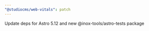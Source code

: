 ```yaml
---
"@studiocms/web-vitals": patch
---
```


Update deps for Astro 5.12 and new @inox-tools/astro-tests package
